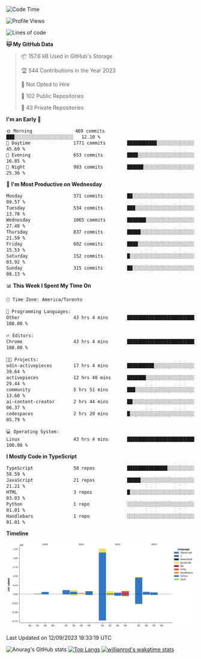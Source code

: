<!--START_SECTION:waka-->
![Code Time](http://img.shields.io/badge/Code%20Time-581%20hrs-blue)

![Profile Views](http://img.shields.io/badge/Profile%20Views-0-blue)

![Lines of code](https://img.shields.io/badge/From%20Hello%20World%20I%27ve%20Written-2.4%20million%20lines%20of%20code-blue)

**🐱 My GitHub Data** 

> 📦 157.6 kB Used in GitHub's Storage 
 > 
> 🏆 544 Contributions in the Year 2023
 > 
> 🚫 Not Opted to Hire
 > 
> 📜 102 Public Repositories 
 > 
> 🔑 43 Private Repositories 
 > 
**I'm an Early 🐤** 

```text
🌞 Morning                469 commits         ███░░░░░░░░░░░░░░░░░░░░░░   12.10 % 
🌆 Daytime                1771 commits        ███████████░░░░░░░░░░░░░░   45.69 % 
🌃 Evening                653 commits         ████░░░░░░░░░░░░░░░░░░░░░   16.85 % 
🌙 Night                  983 commits         ██████░░░░░░░░░░░░░░░░░░░   25.36 % 
```
📅 **I'm Most Productive on Wednesday** 

```text
Monday                   371 commits         ██░░░░░░░░░░░░░░░░░░░░░░░   09.57 % 
Tuesday                  534 commits         ███░░░░░░░░░░░░░░░░░░░░░░   13.78 % 
Wednesday                1065 commits        ███████░░░░░░░░░░░░░░░░░░   27.48 % 
Thursday                 837 commits         █████░░░░░░░░░░░░░░░░░░░░   21.59 % 
Friday                   602 commits         ████░░░░░░░░░░░░░░░░░░░░░   15.53 % 
Saturday                 152 commits         █░░░░░░░░░░░░░░░░░░░░░░░░   03.92 % 
Sunday                   315 commits         ██░░░░░░░░░░░░░░░░░░░░░░░   08.13 % 
```


📊 **This Week I Spent My Time On** 

```text
🕑︎ Time Zone: America/Toronto

💬 Programming Languages: 
Other                    43 hrs 4 mins       █████████████████████████   100.00 % 

🔥 Editors: 
Chrome                   43 hrs 4 mins       █████████████████████████   100.00 % 

🐱‍💻 Projects: 
odin-activepieces        17 hrs 4 mins       ██████████░░░░░░░░░░░░░░░   39.64 % 
activepieces             12 hrs 40 mins      ███████░░░░░░░░░░░░░░░░░░   29.44 % 
community                5 hrs 51 mins       ███░░░░░░░░░░░░░░░░░░░░░░   13.60 % 
ai-content-creator       2 hrs 44 mins       ██░░░░░░░░░░░░░░░░░░░░░░░   06.37 % 
codespaces               2 hrs 29 mins       █░░░░░░░░░░░░░░░░░░░░░░░░   05.79 % 

💻 Operating System: 
Linux                    43 hrs 4 mins       █████████████████████████   100.00 % 
```

**I Mostly Code in TypeScript** 

```text
TypeScript               58 repos            ███████████████░░░░░░░░░░   58.59 % 
JavaScript               21 repos            █████░░░░░░░░░░░░░░░░░░░░   21.21 % 
HTML                     3 repos             █░░░░░░░░░░░░░░░░░░░░░░░░   03.03 % 
Python                   1 repo              ░░░░░░░░░░░░░░░░░░░░░░░░░   01.01 % 
Handlebars               1 repo              ░░░░░░░░░░░░░░░░░░░░░░░░░   01.01 % 
```



**Timeline**

![Lines of Code chart](https://raw.githubusercontent.com/wise-introvert/wise-introvert/master/assets/bar_graph.png)


 Last Updated on 12/09/2023 18:33:19 UTC
<!--END_SECTION:waka-->

![Anurag's GitHub stats](https://github-readme-stats.vercel.app/api?username=wise-introvert&count_private=true&show_icons=true)
[![Top Langs](https://github-readme-stats.vercel.app/api/top-langs/?username=wise-introvert&langs_count=10)](https://github.com/anuraghazra/github-readme-stats)
[![willianrod's wakatime stats](https://github-readme-stats.vercel.app/api/wakatime?username=wiseintrovert)](https://github.com/anuraghazra/github-readme-stats)
